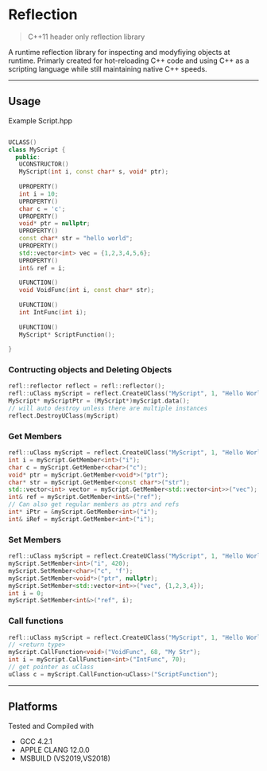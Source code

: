 Reflection
==========
> C++11 header only reflection library

A runtime reflection library for inspecting and modyfiying objects at runtime. Primarly created for hot-reloading C++ code and using C++ as a scripting language while still maintaining native C++ speeds.

---------
Usage
---------

Example Script.hpp
```cpp

UCLASS()
class MyScript {
  public:
   UCONSTRUCTOR()
   MyScript(int i, const char* s, void* ptr);
   
   UPROPERTY()
   int i = 10;
   UPROPERTY()
   char c = 'c';
   UPROPERTY()
   void* ptr = nullptr;
   UPROPERTY()
   const char* str = "hello world";
   UPROPERTY()
   std::vector<int> vec = {1,2,3,4,5,6};
   UPROPERTY()
   int& ref = i;
   
   UFUNCTION()
   void VoidFunc(int i, const char* str);
   
   UFUNCTION()
   int IntFunc(int i);
   
   UFUNCTION()
   MyScript* ScriptFunction();
    
}
```
### Contructing objects and Deleting Objects
```cpp
refl::reflector reflect = refl::reflector();
refl::uClass myScript = reflect.CreateUClass("MyScript", 1, "Hello World", nullptr);
MyScript* myScriptPtr = (MyScript*)myScript.data();
// will auto destroy unless there are multiple instances
reflect.DestroyUClass(myScript)
```

### Get Members
```cpp
refl::uClass myScript = reflect.CreateUClass("MyScript", 1, "Hello World", nullptr);
int i = myScript.GetMember<int>("i");
char c = myScript.GetMember<char>("c");
void* ptr = myScript.GetMember<void*>("ptr");
char* str = myScript.GetMember<const char*>("str");
std::vector<int> vector = myScript.GetMember<std::vector<int>>("vec");
int& ref = myScript.GetMember<int&>("ref");
// Can also get regular members as ptrs and refs
int* iPtr = &myScript.GetMember<int>("i");
int& iRef = myScript.GetMember<int>("i");
```

### Set Members
```cpp
refl::uClass myScript = reflect.CreateUClass("MyScript", 1, "Hello World", nullptr);
myScript.SetMember<int>("i", 420);
myScript.SetMember<char>("c", 'f');
myScript.SetMember<void*>("ptr", nullptr);
myScript.SetMember<std::vector<int>>("vec", {1,2,3,4});
int i = 0;
myScript.SetMember<int&>("ref", i);
```

### Call functions
```cpp
refl::uClass myScript = reflect.CreateUClass("MyScript", 1, "Hello World", nullptr);
// <return type>
myScript.CallFunction<void>("VoidFunc", 68, "My Str");
int i = myScript.CallFunction<int>("IntFunc", 70);
// get pointer as uClass
uClass c = myScript.CallFunction<uClass>("ScriptFunction");
```

---------
Platforms
---------
Tested and Compiled with
- GCC 4.2.1
- APPLE CLANG 12.0.0
- MSBUILD (VS2019,VS2018)
